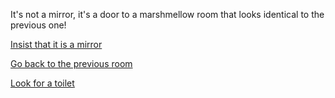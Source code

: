 It's not a mirror, it's a door to a marshmellow room that looks identical to the previous one!

[Insist that it is a mirror](../mirror/insist/insist.md)

[Go back to the previous room](../marshmallow.md)

[Look for a toilet](../eating-walls/find-a-toilet/find-a-toilet.md)
